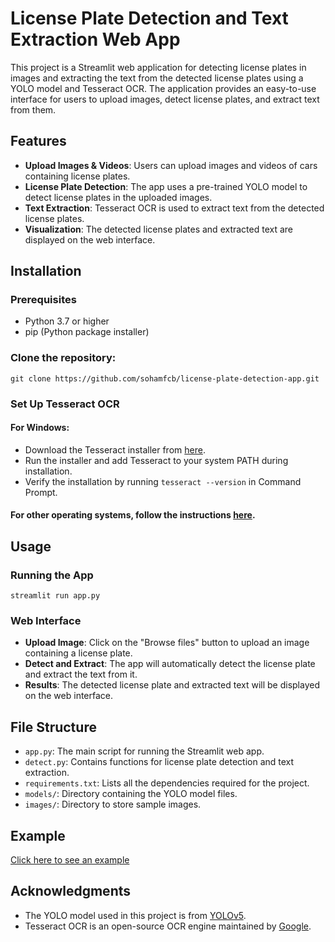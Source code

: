 # License Plate Detection and Text Extraction Web App

This project is a Streamlit web application for detecting license plates in images and extracting the text from the detected license plates using a YOLO model and Tesseract OCR. The application provides an easy-to-use interface for users to upload images, detect license plates, and extract text from them.

## Features

- **Upload Images & Videos**: Users can upload images and videos of cars containing license plates.
- **License Plate Detection**: The app uses a pre-trained YOLO model to detect license plates in the uploaded images.
- **Text Extraction**: Tesseract OCR is used to extract text from the detected license plates.
- **Visualization**: The detected license plates and extracted text are displayed on the web interface.

## Installation

### Prerequisites

- Python 3.7 or higher
- pip (Python package installer)

<!-- #region -->
### Clone the repository:

`git clone https://github.com/sohamfcb/license-plate-detection-app.git`

<!-- #endregion -->
### Set Up Tesseract OCR

#### For Windows:

- Download the Tesseract installer from [here](https://github.com/tesseract-ocr/tesseract/releases).
- Run the installer and add Tesseract to your system PATH during installation.
- Verify the installation by running `tesseract --version` in Command Prompt.

#### For other operating systems, follow the instructions [here](https://github.com/tesseract-ocr/tesseract).


## Usage

### Running the App

`streamlit run app.py`


<!-- #region -->
### Web Interface

- **Upload Image**: Click on the "Browse files" button to upload an image containing a license plate.
- **Detect and Extract**: The app will automatically detect the license plate and extract the text from it.
- **Results**: The detected license plate and extracted text will be displayed on the web interface.

## File Structure

- `app.py`: The main script for running the Streamlit web app.
- `detect.py`: Contains functions for license plate detection and text extraction.
- `requirements.txt`: Lists all the dependencies required for the project.
- `models/`: Directory containing the YOLO model files.
- `images/`: Directory to store sample images.

## Example

[Click here to see an example](https://drive.google.com/file/d/1iqTkO5hDxJDh_nJM_fTLfCkPIi76Z6Lr/view?usp=sharing)


## Acknowledgments

- The YOLO model used in this project is from [YOLOv5](https://github.com/ultralytics/yolov5).
- Tesseract OCR is an open-source OCR engine maintained by [Google](https://github.com/tesseract-ocr).
<!-- #endregion -->
